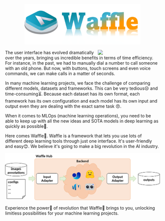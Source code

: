 <div align="center">
  <p>
    <a href="http://snuailab.ai/">
        <img width="75%" src="https://raw.githubusercontent.com/snuailab/assets/main/waffle/icons/waffle_banner.png">
    </a>
  </p>
</div>

<img src="assets/interface_revolution.png" style="float: right;" width=40%/>

The user interface has evolved dramatically over the years, bringing us incredible benefits in terms of time efficiency. For instance, in the past, we had to manually dial a number to call someone with an old phone. But now, with buttons, touch screens and even voice commands, we can make calls in a matter of seconds.

In many machine learning projects, we face the challenge of comparing different models, datasets and frameworks. This can be very tedious😒 and time-consuming⏳. Because each dataset has its own format, each framework has its own configuration and each model has its own input and output even they are dealing with the exact same task 😠.

When it comes to MLOps (machine learning operations), you need to be able to keep up with all the new ideas and SOTA models in deep learning as quickly as possible🚀.

Here comes Waffle🧇. Waffle is a framework that lets you use lots of different deep learning tools through just one interface. It's user-friendly and easy😊. We believe it's going to make a big revolution in the AI industry.

<img src="https://raw.githubusercontent.com/snuailab/assets/main/waffle/docs/diagrams/hub_flow.png">

Experience the power💪 of revolution that Waffle🧇 brings to you, unlocking limitless possibilities for your machine learning projects.